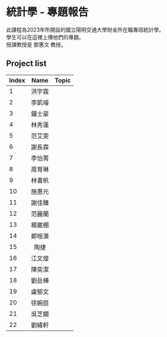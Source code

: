 # 統計學 - 專題報告
此課程為2023年所開設的國立陽明交通大學財金所在職專班統計學。  
學生可以在這裡上傳他們的專題。  
授課教授是 鄧惠文 教授。  

## Project list
| Index | Name | Topic |
| :--- | :---: | :--- |
| 1 | 洪宇霆 |  |
| 2 | 李凱璿 |  |
| 3 | 鐘士豪 |  |
| 4 | 林秀蓮 |  |
| 5 | 范艾雯 |  |
| 6 | 謝長霖 |  |
| 7 | 李怡菁 |  |
| 8 | 周育琳 |  |
| 9 | 林書帆 |  |
| 10 | 施惠元 |  |
| 11 | 謝佳臻 |  |
| 12 | 范麗蘭 |  |
| 13 | 楊崴棚 |  |
| 14 | 鄭暄瀠 |  |
| 15 | 陶捷 |  |
| 16 | 江文煌 |  |
| 17 | 陳奕潔 |  |
| 18 | 劉岳樺 |  |
| 19 | 盧郁文 |  |
| 20 | 徐婉庭 |  |
| 21 | 吳芝嫻 |  |
| 22 | 劉緯軒 |  |
